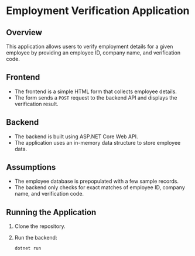 # Employment Verification Application

## Overview

This application allows users to verify employment details for a given employee by providing an employee ID, company name, and verification code.

## Frontend

- The frontend is a simple HTML form that collects employee details.
- The form sends a `POST` request to the backend API and displays the verification result.

## Backend

- The backend is built using ASP.NET Core Web API.
- The application uses an in-memory data structure to store employee data.

## Assumptions

- The employee database is prepopulated with a few sample records.
- The backend only checks for exact matches of employee ID, company name, and verification code.

## Running the Application

1. Clone the repository.
2. Run the backend:

   ```bash
   dotnet run
